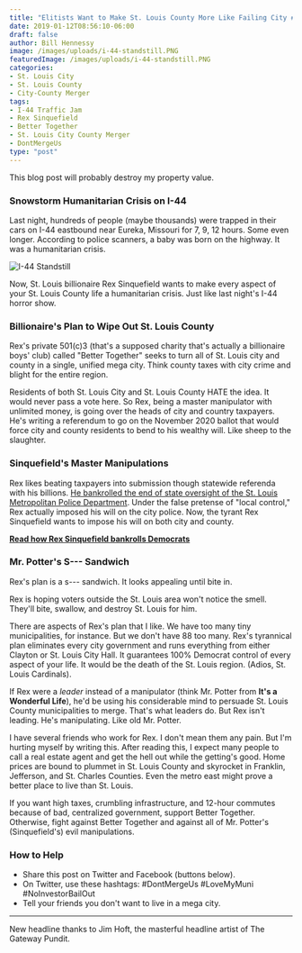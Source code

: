 ```yaml
---
title: "Elitists Want to Make St. Louis County More Like Failing City #DontMergeUs"
date: 2019-01-12T08:56:10-06:00
draft: false
author: Bill Hennessy
image: /images/uploads/i-44-standstill.PNG
featuredImage: /images/uploads/i-44-standstill.PNG
categories: 
- St. Louis City
- St. Louis County
- City-County Merger
tags:
- I-44 Traffic Jam
- Rex Sinquefield
- Better Together
- St. Louis City County Merger
- DontMergeUs
type: "post"
---
```


This blog post will probably destroy my property value. 

### Snowstorm Humanitarian Crisis on I-44

Last night, hundreds of people (maybe thousands) were trapped in their cars on I-44 eastbound near Eureka, Missouri for 7, 9, 12 hours. Some even longer. According to police scanners, a baby was born on the highway. It was a humanitarian crisis. 

![I-44 Standstill](/images/uploads/i-44-standstill.PNG)

Now, St. Louis billionaire Rex Sinquefield wants to make every aspect of your St. Louis County life a humanitarian crisis. Just like last night's I-44 horror show. 

### Billionaire's Plan to Wipe Out St. Louis County

Rex's private 501(c)3 (that's a supposed charity that's actually a billionaire boys' club) called "Better Together" seeks to turn all of St. Louis city and county in a single, unified mega city. Think county taxes with city crime and blight for the entire region. 

Residents of both St. Louis City and St. Louis County HATE the idea. It would never pass a vote here. So Rex, being a master manipulator with unlimited money, is going over the heads of city and country taxpayers. He's writing a referendum to go on the November 2020 ballot that would force city and county residents to bend to his wealthy will. Like sheep to the slaughter. 

### Sinquefield's Master Manipulations

Rex likes beating taxpayers into submission though statewide referenda with his billions. [He bankrolled the end of state oversight of the St. Louis Metropolitan Police Department](https://www.hennessysview.com/2012/10/01/st-louis-police-crumbling-but-you-can-save-it/). Under the false pretense of "local control," Rex actually imposed his will on the city police. Now, the tyrant Rex Sinquefield wants to impose his will on both city and county. 

[**Read how Rex Sinquefield bankrolls Democrats**](https://www.hennessysview.com/2012/09/30/ignoramus-rex/)

### Mr. Potter's S--- Sandwich

Rex's plan is a s--- sandwich. It looks appealing until bite in. 

Rex is hoping voters outside the St. Louis area won't notice the smell. They'll bite, swallow, and destroy St. Louis for him. 

There are aspects of Rex's plan that I like. We have too many tiny municipalities, for instance. But we don't have 88 too many. Rex's tyrannical plan eliminates every city government and runs everything from either Clayton or St. Louis City Hall. It guarantees 100% Democrat control of every aspect of your life. It would be the death of the St. Louis region. (Adios, St. Louis Cardinals).

If Rex were a *leader* instead of a manipulator (think Mr. Potter from **It's a Wonderful Life**), he'd be using his considerable mind to persuade St. Louis County municipalities to merge. That's what leaders do. But Rex isn't leading. He's manipulating. Like old Mr. Potter. 

I have several friends who work for Rex. I don't mean them any pain. But I'm hurting myself by writing this. After reading this, I expect many people to call a real estate agent and get the hell out while the getting's good. Home prices are bound to plummet in St. Louis County and skyrocket in Franklin, Jefferson, and St. Charles Counties. Even the metro east might prove a better place to live than St. Louis. 

If you want high taxes, crumbling infrastructure, and 12-hour commutes because of bad, centralized government, support Better Together. Otherwise, fight against Better Together and against all of Mr. Potter's (Sinquefield's) evil manipulations. 

### How to Help

- Share this post on Twitter and Facebook (buttons below). 
- On Twitter, use these hashtags: #DontMergeUs #LoveMyMuni #NoInvestorBailOut
- Tell your friends you don't want to live in a mega city. 

___
New headline thanks to Jim Hoft, the masterful headline artist of The Gateway Pundit.